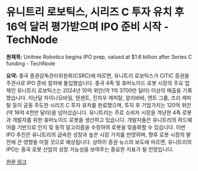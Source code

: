 # 유니트리 로보틱스, 시리즈 C 투자 유치 후 16억 달러 평가받으며 IPO 준비 시작 - TechNode

**원제목:** Unitree Robotics begins IPO prep, valued at $1.6 billion after Series C funding - TechNode

**요약:** 중국 증권감독관리위원회(CSRC)에 따르면, 유니트리 로보틱스가 CITIC 증권을 주관사로 IPO 준비 절차에 돌입했습니다.  중국 4족 및 휴머노이드 로봇 시장의 주요 업체인 유니트리 로보틱스는 2024년 10억 위안(약 1억 3700만 달러) 이상의 매출을 기록했습니다. 지난달 차이나모바일, 텐센트, 진치우 캐피탈, 알리바바, 앤트 그룹, 즈리 캐피탈 등이 공동 주도한 시리즈 C 투자 유치를 완료했으며, 투자 후 기업가치는 120억 위안(약 16억 4천만 달러)을 넘어섰습니다.  유니트리는 주로 소비자 시장을 겨냥한 4족 로봇과 개발자를 위한 휴머노이드 로봇을 생산하고 있습니다.  개발자들은 유니트리의 하드웨어를 기반으로 인지 및 동작 알고리즘을 수정하여 로봇을 맞춤화할 수 있습니다.  이번 IPO 추진은 유니트리의 급속한 성장과 높은 시장 가치를 반영하며, 향후 로봇 시장의 발전에 큰 영향을 미칠 것으로 예상됩니다.  상하이 증권 뉴스의 보도에 따르면, 유니트리의 IPO는 중국 로봇 산업의 성장 가능성을 보여주는 중요한 지표가 될 전망입니다.

[원문 링크](https://technode.com/2025/07/21/unitree-robotics-begins-ipo-prep-valued-at-1-6-billion-after-series-c-funding/)
